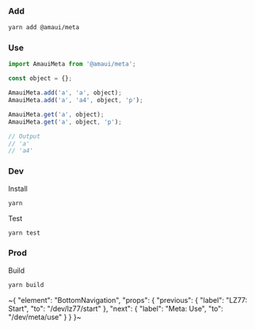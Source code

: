 
### Add

```sh
yarn add @amaui/meta
```

### Use

```javascript
import AmauiMeta from '@amaui/meta';

const object = {};

AmauiMeta.add('a', 'a', object);
AmauiMeta.add('a', 'a4', object, 'p');

AmauiMeta.get('a', object);
AmauiMeta.get('a', object, 'p');

// Output
// 'a'
// 'a4'
```

### Dev

Install

```sh
yarn
```

Test

```sh
yarn test
```

### Prod

Build

```sh
yarn build
```

~{
  "element": "BottomNavigation",
  "props": {
    "previous": {
      "label": "LZ77: Start",
      "to": "/dev/lz77/start"
    },
    "next": {
      "label": "Meta: Use",
      "to": "/dev/meta/use"
    }
  }
}~
